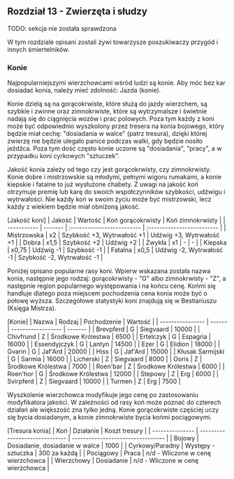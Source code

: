 ## Rozdział 13 -  Zwierzęta i słudzy

TODO: sekcja nie została sprawdzona

W tym rozdziale opisani zostali żywi towarzysze poszukiwaczy przygód i innych śmiertelników.

### Konie

Najpopularniejszymi wierzchowcami wśród ludzi są konie. Aby móc bez kar dosiadać konia, należy mieć zdolność: Jazda (konie). 

Konie dzielą są na gorącokrwiste, które służą do jazdy wierzchem, są szybkie i zwinne oraz zimnokrwiste, które są wytrzymalsze i świetnie nadają się do ciągnięcia wozów i prac polowych. Poza tym każdy z koni może być odpowiednio wyszkolony przez tresera na konia bojowego, który będzie miał cechę: "dosiadania w walce" (patrz tresura), dzięki której zwierzę nie będzie ulegało panice podczas walki, gdy będzie nosiło jeźdźca. Poza tym dość często konie uczone są "dosiadania", "pracy", a w przypadku koni cyrkowych "sztuczek".  

Jakość konia zależy od tego czy jest gorącokrwisty, czy zimnokrwisty. Konie dobre i mistrzowskie są młodymi, pełnymi wigoru rumakami, a konie kiepskie i fatalne to już wysłużone chabety. Z uwagi na jakość koń otrzymuje premię lub karę do swoich współczynników szybkości, udźwigu i wytrwałości. Nie każdy koń w swoim życiu może być mistrzowski, lecz każdy z wiekiem będzie miał obniżoną jakość.

[Jakość koni]
| Jakość      | Wartość | Koń gorącokrwisty          | Koń zimnokrwisty           |
| ----------- | ------- | :------------------------- | :------------------------- |
| Mistrzowska | x2      | Szybkość +3, Wytrwałość +1 | Udźwig +3, Wytrwałość +1   |
| Dobra       | x1,5    | Szybkość +2                | Udźwig +2                  |
| Zwykła      | x1      | -                          | -                          |
| Kiepska     | x0,75   | Udźwig -1                  | Szybkość -1                |
| Fatalna     | x0,5    | Udźwig -2, Wytrwałość -1   | Szybkość -2, Wytrwałość -1 |

Poniżej opisano popularne rasy koni. Wpierw wskazana została nazwa konia, następnie jego rodzaj: gorącokrwisty - "G" albo zimnokrwisty - "Z", a następnie region popularnego występowania i na końcu cenę. Końmi się handluje dlatego poza miejscem pochodzenia cena konia może być o połowę wyższa. Szczegółowe statystyki koni znajdują się w Bestiariuszu (Księga Mistrza).

[Konie]
| Nazwa            | Rodzaj | Pochodzenie        | Wartość |
| ---------------- | ------ | ------------------ | ------- |
| Brevpferd        | G      | Siegvaard          | 10000   |
| Chivfrund        | Z      | Środkowe Królestwa |  6500   |
| Ertelczyk        | G      | Espagria           | 16000   |
| Essendyjczyk     | G      | Lantyn             | 14500   |
| Ezer             | G      | Elidion            | 18000   |
| Gvarin           | G      | Jaf'Ard            | 20000   |
| Hiss             | G      | Jaf'Ard            | 15000   |
| Kłusak Sarmijski | G      | Sarmia             | 16000   |
| Licherski        | Z      | Siegvaard          |  8000   |
| Ooris            | Z      | Środkowe Królestwa |  7000   |
| Roen'bar         | Z      | Środkowe Królestwa |  6000   |
| Roen'hor         | G      | Środkowe Królestwa | 12000   |
| Stepowy          | Z      | Erg                |  6000   |
| Svirpferd        | Z      | Siegvaard          | 10000   |
| Turmen           | Z      | Erg                |  7500   |

Wyszkolenie wierzchowca modyfikuje jego cenę po zastosowaniu modyfikatora jakości. W zależności od rasy koń może poznać do czterech działań ale większość zna tylko jedną. Konie gorącokrwiste częściej uczy się bycia dosiadanym, a konie zimnokrwiste bycia końmi  pociągowymi.

[Tresura konia]
| Koń             | Działanie                      | Koszt tresury                     |
| --------------- | ------------------------------ | --------------------------------- |
| Bojowy          | Dosiadanie, dosiadanie w walce | 1000                              |
| Cyrkowy/Paradny | Występy - sztuczka             | 300 za każdą                      |
| Pociągowy       | Praca                          | n/d - Wliczone w cenę wierzchowca |
| Wierzchowy      | Dosiadanie                     | n/d - Wliczone w cenę wierzchowca |
